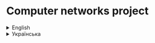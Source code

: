 # Computer networks project
<details>
<summary>English</summary>
# Project Summary:
In our computer networks project, we immerse ourselves in the realm of web development by creating a website enriched with database integration. This comprehensive project revolves around the creation of a dynamic web platform that includes a main page, "index," and several supplementary pages, including "Товари" (products.php), "Постачання товарів" (prodSupply.php), "Продаж товарів" (sales.php), "Постачальники" (suppliers.php), and "Контакти" (contacts.php). These pages collectively serve as an interactive gateway for users to explore product information, supply records, sales data, supplier details, and contact information.

# Admin Page:
As an integral part of our project, we have implemented an "admin" page. This dedicated administrative portal is meticulously designed to provide authorized users with extensive management capabilities. Administrators can perform essential tasks such as adding, updating, and deleting content, ensuring the website remains up to date and relevant. Additionally, the admin page offers user account management, allowing for the creation and management of accounts with varying privileges.

# Enhanced Security with .htaccess and .htpasswd:
To fortify the security of our project and control access to the admin page, we employ .htaccess and .htpasswd files. The .htaccess file plays a pivotal role in configuring authentication and authorization rules, thereby safeguarding the admin page against unauthorized access. It specifies the authentication methods and access control rules, ensuring that only authorized users with valid credentials can access the admin functionalities.

</details>
<details>
<summary>Українська</summary>
# Короткий зміст проекту:
У нашому проекті комп’ютерних мереж ми занурюємось у сферу веб-розробки, створюючи веб-сайт, збагачений інтеграцією бази даних. Цей комплексний проект спрямований на створення динамічної веб-платформи, яка включає головну сторінку, «індекс» і кілька додаткових сторінок, зокрема «Товари» (products.php), «Постачання товарів» (prodSupply.php), «Продаж товарів». » (sales.php), «Постачальники» (suppliers.php) і «Контакти» (contacts.php). Ці сторінки разом служать інтерактивним шлюзом для користувачів, щоб ознайомитися з інформацією про продукт, записами про постачання, даними про продажі, деталями постачальника та контактною інформацією.

# Сторінка адміністратора:
Як невід’ємну частину нашого проекту ми реалізували сторінку «адмін». Цей спеціальний адміністративний портал ретельно розроблено, щоб надати авторизованим користувачам широкі можливості керування. Адміністратори можуть виконувати такі важливі завдання, як додавання, оновлення та видалення вмісту, гарантуючи, що веб-сайт залишається актуальним і актуальним. Крім того, сторінка адміністратора пропонує керування обліковими записами користувачів, дозволяючи створювати та керувати обліковими записами з різними привілеями.

# Покращена безпека за допомогою .htaccess і .htpasswd:
Щоб посилити безпеку нашого проекту та контролювати доступ до сторінки адміністратора, ми використовуємо файли .htaccess і .htpasswd. Файл .htaccess відіграє ключову роль у налаштуванні правил автентифікації та авторизації, тим самим захищаючи сторінку адміністратора від несанкціонованого доступу. Він визначає методи автентифікації та правила контролю доступу, гарантуючи, що лише авторизовані користувачі з дійсними обліковими даними можуть отримати доступ до функцій адміністратора.
</details>

